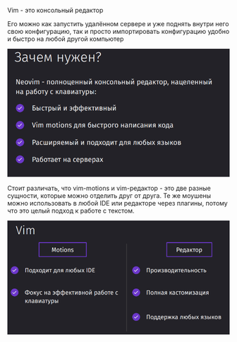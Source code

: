 
Vim - это консольный редактор

Его можно как запустить удалённом сервере и уже поднять внутри него свою конфигурацию, так и просто импортировать конфигурацию удобно и быстро на любой другой компьютер 

![](_png/0255e0a396e34de69aa5a124be2f675c.png)

Стоит различать, что vim-motions и vim-редактор - это две разные сущности, которые можно отделить друг от друга. Те же моушены можно использовать в любой IDE или редакторе через плагины, потому что это целый подход к работе с текстом.

![](_png/84eb3f5cb21fa58fff9fa02caba733be.png)